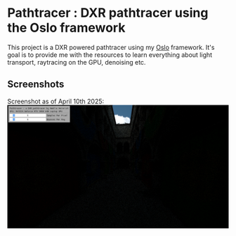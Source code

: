 # Pathtracer : DXR pathtracer using the Oslo framework

This project is a DXR powered pathtracer using my [Oslo](https://github.com/AmelieHeinrich/Oslo) framework.
It's goal is to provide me with the resources to learn everything about light transport, raytracing on the GPU, denoising etc.

## Screenshots

Screenshot as of April 10th 2025:
![image](.github/pt.png)
